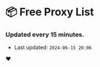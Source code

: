# :package: Free Proxy List
### Updated every 15 minutes.

- Last updated: `2024-06-15 20:06`

:heart:
